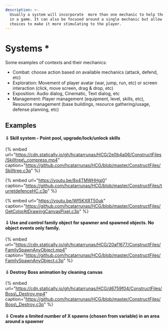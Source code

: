 ```yaml
---
description: >-
  Usually a system will incorporate  more than one mechanic to help the player
  in a game. It can also be focused around a single mechanic but allow for
  choices to make it more stimulating to the player.
---
```


# Systems \*

 Some examples of contexts and their mechanics:

* Combat: choose action based on available mechanics \(attack, defend, etc\)
* Exploration: Movement of player avatar \(war, jump, run, etc\) or screen interaction \(click, move screen, drag & drop, etc\)
* Exposition: Audio dialog, Cinematic, Text dialog, etc
* Management: Player management \(equipment, level, skills, etc\), Resource management \(base buildings, resource gathering/usage, defense planning, etc\)

## Examples

#### ⇩ Skill system - Point pool, upgrade/lock/unlock skills

{% embed url="https://cdn.statically.io/gh/hcatarrunas/HCG/2e0b4a06/ConstructFiles/Skilltree\_compress.mp4" caption="https://github.com/hcatarrunas/HCG/blob/master/ConstructFiles/Skilltree.c3p" %}

{% embed url="https://youtu.be/8x4TMWHHgj0" caption="https://github.com/hcatarrunas/HCG/blob/master/ConstructFiles/turretdefenceHC.c3p" %}

{% embed url="https://youtu.be/Wf5KXRT50uk" caption="https://github.com/hcatarrunas/HCG/blob/master/ConstructFiles/GetColorAtDrawingCanvasPixel.c3p" %}

#### ⇩ Use and control family object for spawner and spawned objects. No object events only family.

{% embed url="https://cdn.statically.io/gh/hcatarrunas/HCG/20af1677/ConstructFiles/FamilySpawnAnyObject.mp4" caption="https://github.com/hcatarrunas/HCG/blob/master/ConstructFiles/FamilySpawnAnyObject.c3p" %}

#### ⇩ Destroy Boss animation by cleaning canvas

{% embed url="https://cdn.statically.io/gh/hcatarrunas/HCG/d6759f04/ConstructFiles/Boss\_Destroy.mp4" caption="https://github.com/hcatarrunas/HCG/blob/master/ConstructFiles/Boss\_Destroy.c3p" %}

#### ⇩ Create a limited number of X spawns \(chosen from variable\) in an area around a spawner

